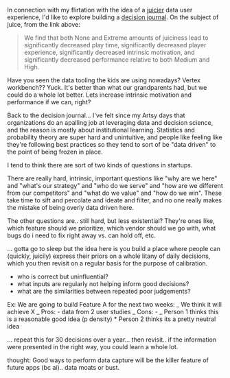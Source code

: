 In connection with my flirtation with the idea of a [juicier](https://www.sciencedirect.com/science/article/pii/S1875952118300879) data user experience, I'd like to explore building a [decision journal](https://fs.blog/decision-journal/). On the subject of juice, from the link above:

> We find that both None and Extreme amounts of juiciness lead to significantly decreased play time, significantly decreased player experience, significantly decreased intrinsic motivation, and significantly decreased performance relative to both Medium and High.

Have you seen the data tooling the kids are using nowadays? Vertex workbench?? Yuck. It's better than what our grandparents had, but we could do a whole lot better. Lets increase intrinsic motivation and performance if we can, right?

Back to the decision journal... I've felt since my Artsy days that organizations do an apalling job at leveraging data and decision science, and the reason is mostly about institutional learning. Statistics and probability theory are super hard and unintuitive, and people like feeling like they're following best practices so they tend to sort of be "data driven" to the point of being frozen in place.

I tend to think there are sort of two kinds of questions in startups.

There are really hard, intrinsic, important questions like "why are we here" and "what's our strategy" and "who do we serve" and "how are we different from our competitors" and "what do we value" and "how do we win". These take time to sift and percolate and ideate and filter, and no one really makes the mistake of being overly data driven here.

The other questions are.. still hard, but less existential? They're ones like, which feature should we prioritize, which vendor should we go with, what bugs do i need to fix right away vs. can hold off, etc.

... gotta go to sleep but the idea here is you build a place where people can (quickly, juicily) express their priors on a whole litany of daily decisions, which you then revisit on a regular basis for the purpose of calibration.

- who is correct but uninfluential?
- what inputs are regularly not helping inform good decisions?
- what are the similarities between repeated poor judgements?

Ex: We are going to build Feature A for the next two weeks:
_ We think it will achieve X
_ Pros: - data from 2 user studies
_ Cons: -
_ Person 1 thinks this is a reasonable good idea (p density) \* Person 2 thinks its a pretty neutral idea

... repeat this for 30 decisions over a year... then revisit.. if the information
were presented in the right way, you could learn a whole lot.

thought: Good ways to perform data capture will be the killer feature of future apps (bc ai).. data moats or bust.
